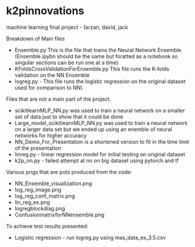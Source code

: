 # k2pinnovations
machine learning final project - farzan, david, jack

Breakdown of Main files
* Ensemble.py This is the file that trains the Neural Network Ensemble (Ensemble.ipybn should be the same but foratted as a notebook so singular sections can be run one at a time)
* KFoldsCrossValidationForEnsemble.py This file runs the K-folds validation on the NN Ensemble
* logreg.py - This file runs the logistic regression on the original dataset used for comparison to NN\


Files that are not a main part of the project.
* scikitlearnMLP_NN.py was used to train a neural network on a smaller set of data just to show that it could be done
* Large_model_scikitlearnMLP_NN.py was used to train a neural network on a larger data set but we ended up using an enemble of neural networks for higher accuracy
* NN_Demo_For_Presentation is a shortened version to fit in the time limit of the presentation
* linreg.py - linear regression model for initial testing on original dataset
* k2p_nn.py - failed attempt at nn on big dataset using pytorch and tf

Various pngs that are pots produced from the code:
* NN_Ensemble_visualization.png
* log_reg_image.png
* log_reg_conf_matrix.png
* lin_reg_ex.png
* logregblockdiag.png
* ConfusionmatrixforNNensemble.png


To achieve test results presented:
* Logistic regression - run logreg.py using mas_data_ex_3.5.csv